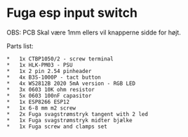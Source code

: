 # Fuga esp input switch

OBS: PCB Skal være 1mm ellers vil knapperne sidde for højt. 

Parts list:

	* 	1x CTBP1050/2 - screw terminal
	*	1x HLK-PM03 - PSU 
	*	1x 2 pin 2.54 pinheader
	*	4x B3S-1000P - tact button 
	*	4x WS2812B 2020 5mA version - RGB LED
	*	3x 0603 10K ohm resistor
	*	5x 0603 100nF capasitor
	*	1x ESP8266 ESP12
	*	1x 6-8 mm m2 screw 
	*	2x Fuga svagstrømstryk tangent with 2 led 
	*	1x Fuga svagstrømstryk midter bjælke
	*	1x Fuga screw and clamps set 
	
